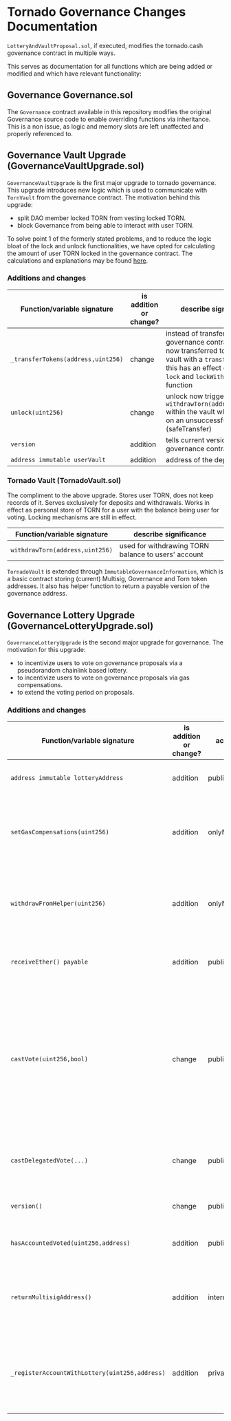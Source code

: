 # Tornado Governance Changes Documentation

`LotteryAndVaultProposal.sol`, if executed, modifies the tornado.cash governance contract in multiple ways.

This serves as documentation for all functions which are being added or modified and which have relevant functionality:

## Governance Governance.sol

The `Governance` contract available in this repository modifies the original Governance source code to enable overriding functions via inheritance.
This is a non issue, as logic and memory slots are left unaffected and properly referenced to.

## Governance Vault Upgrade (GovernanceVaultUpgrade.sol)

`GovernanceVaultUpgrade` is the first major upgrade to tornado governance. This upgrade introduces new logic which is used to communicate with `TornVault` from the governance contract. The motivation behind this upgrade:

- split DAO member locked TORN from vesting locked TORN.
- block Governance from being able to interact with user TORN.

To solve point 1 of the formerly stated problems, and to reduce the logic bloat of the lock and unlock functionalities, we have opted for calculating the amount of user TORN locked in the governance contract. The calculations and explanations may be found [here](https://github.com/h-ivor/tornado-lottery-period/blob/final_with_auction/scripts/balance_estimation.md).

### Additions and changes

| Function/variable signature        | is addition or change? | describe significance                                                                                                                                                                             |
| ---------------------------------- | ---------------------- | ------------------------------------------------------------------------------------------------------------------------------------------------------------------------------------------------- |
| `_transferTokens(address,uint256)` | change                 | instead of transferring to the governance contract, funds are now transferred to the torn vault with a `transferFrom` call, this has an effect on both the `lock` and `lockWithApproval` function |
| `unlock(uint256)`                  | change                 | unlock now triggers `withdrawTorn(address,uint256)` within the vault which reverts on an unsuccessful transfer (safeTransfer)                                                                     |
| `version`                          | addition               | tells current version of governance contract                                                                                                                                                      |
| `address immutable userVault`      | addition               | address of the deployed vault                                                                                                                                                                     |

### Tornado Vault (TornadoVault.sol)

The compliment to the above upgrade. Stores user TORN, does not keep records of it. Serves exclusively for deposits and withdrawals. Works in effect as personal store of TORN for a user with the balance being user for voting. Locking mechanisms are still in effect.

| Function/variable signature     | describe significance                               |
| ------------------------------- | --------------------------------------------------- |
| `withdrawTorn(address,uint256)` | used for withdrawing TORN balance to users' account |

`TornadoVault` is extended through `ImmutableGovernanceInformation`, which is a basic contract storing (current) Multisig, Governance and Torn token addresses. It also has helper function to return a payable version of the governance address.

## Governance Lottery Upgrade (GovernanceLotteryUpgrade.sol)

`GovernanceLotteryUpgrade` is the second major upgrade for governance. The motivation for this upgrade:

- to incentivize users to vote on governance proposals via a pseudorandom chainlink based lottery.
- to incentivize users to vote on governance proposals via gas compensations.
- to extend the voting period on proposals.

### Additions and changes

| Function/variable signature                    | is addition or change? | access       | describe significance                                                                                                                                                                                 |
| ---------------------------------------------- | ---------------------- | ------------ | ----------------------------------------------------------------------------------------------------------------------------------------------------------------------------------------------------- |
| `address immutable lotteryAddress`             | addition               | public       | address of the governance lottery contract                                                                                                                                                            |
| `setGasCompensations(uint256)`                 | addition               | onlyMultisig | transfer a certain amount of ethereum to the gas compensation helper contract                                                                                                                         |
| `withdrawFromHelper(uint256)`                  | addition               | onlyMultisig | remove a certain amount of ethereum from the gas compensation helper contract                                                                                                                         |
| `receiveEther() payable`                       | addition               | public       | deposit ethereum into the governance contract                                                                                                                                                         |
| `castVote(uint256,bool)`                       | change                 | public       | function now first casts the vote, then registers the user (if he has not voted already) with the governance lottery and compensates gas for the function call given the formerly mentioned condition |
| `castDelegatedVote(...)`                       | change                 | public       | same as above just with more checks for sybil resistance                                                                                                                                              |
| `version()`                                    | change                 | public       | change version statement to include lottery                                                                                                                                                           |
| `hasAccountedVoted(uint256,address)`           | addition               | public       | if account has voted on the proposal, return true                                                                                                                                                     |
| `returnMultisigAddress()`                      | addition               | internal     | _upgradeable_ function to return multisig address, in case multisig address changes in future                                                                                                         |
| `_registerAccountWithLottery(uint256,address)` | addition               | private      | private function which communicates with vault to register user data for a proposal he has voted on                                                                                                   |
